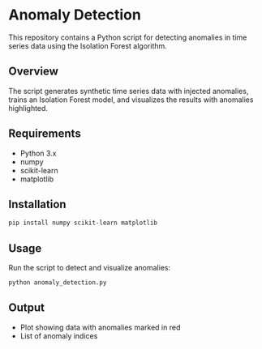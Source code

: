 # Anomaly Detection
This repository contains a Python script for detecting anomalies in time series data using the Isolation Forest algorithm.

## Overview
The script generates synthetic time series data with injected anomalies, trains an Isolation Forest model, and visualizes the results with anomalies highlighted.

## Requirements
- Python 3.x
- numpy
- scikit-learn
- matplotlib

## Installation
```bash
pip install numpy scikit-learn matplotlib
```

## Usage
Run the script to detect and visualize anomalies:
```bash
python anomaly_detection.py
```

## Output
- Plot showing data with anomalies marked in red
- List of anomaly indices
